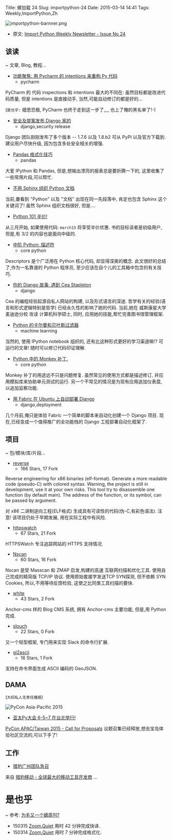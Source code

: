 Title: 蠎加载 24
Slug: importpython-24
Date: 2015-03-14 14:41
Tags: Weekly,ImportPython,Zh 

![importpython-barnner.png](http://zoomq.qiniudn.com/ZQCollection/snap/importpython-barnner.png?imageView2/2/h/210)


- 原文: [Import Python Weekly Newsletter - Issue No 24](http://importpython.com/newsletter/no/24/)

## 该读
~ 文章, Blog, 教程...

- [功能聚焦: 用 Pycharm 的 intentions 来重构 Py 代码](http://feedproxy.google.com/~r/Pycharm/~3/ywC7fki6avU/)
    + pycharm

PyCharm 的 代码 inspections 和 intentions 最大的不同在:
虽然目标都是改进代码质量,
但是 intentions 是直接动手, 
当然,可能自动修订的都是好的...

(`是也乎:`
细思恐极, PyCharm 也终于走到这一步了,,,,
也上了俺的黑名单了!-)

- [安全及提案发布,Django 家的](https://www.djangoproject.com/weblog/2015/mar/09/security-releases/)
    + django,security release

Django 团队刚刚发布了多个版本 
-- 1.7.6 以及 1.8.b2
可从 PyPI 以及官方下载到.
建议用户尽快升级,
因为包含多处安全相关的增强.



- [Pandas 格式化技巧](http://blog.henryhhammond.com/pandas-formatting-snippets/)
    + pandas

大爱 IPython 和 Pandas,
但是,想输出漂亮的报表总是要折腾一下的,
这里收集了一些常用片段,可以帮忙.


- [不用 Sphinx 组织 Python 文档](http://evennia.blogspot.com/2015/03/documenting-python-without-sphinx.html)

当前,嘦看到 "Python" 以及 "文档" 出现在同一先段落中,
肯定也包含 Sphinx 这个关键词了!
虽然 Sphinx 组织文档很好,
但是....

- [Python 101 半价!](http://feedproxy.google.com/~r/TheMouseVsThePython/~3/yU5oyDUsrKs/)

从三月开始,
如果使用代码: `march15` 将享受半价优惠.
书的目标读者是初级用户,
但是,有 3/2 的内容也是面向中级的.

- [中阶 Python: 描述符](http://intermediatepythonista.com/classes-and-objects-ii-descriptors)
    + core python


Descriptors 是个广泛用在 Python 核心代码,
却显得深奥的概念.
此文很好的总结了,作为一名靠谱的 Python 程序员,
至少应该在自个儿的工具箱中包含的有关技巧.

- [你的 Django 故事: 遇到 Cea Stapleton](http://blog.djangogirls.org/post/113170919528/your-django-story-meet-cea-stapleton)
    + django

Cea 的编程经验起源自私人网站的构建,
以及形式语言的深迷.
哲学有关的经验(语言和形式逻辑特别是哲学)
已经永久性的影响了她的代码.
当前,她在 威斯康星大学麦迪逊分校 攻读 计算机科学硕士,
同时, 应用她的技能,帮忙完善图书馆管理框架.



- [Python 的卡尔曼和贝叶斯过滤器](http://nbviewer.ipython.org/github/rlabbe/Kalman-and-Bayesian-Filters-in-Python/blob/master/table_of_contents.ipynb)
    + machine learning

当然的, 使用 IPython notebook 组织的,
还有比这种形式更好的学习渠道嘛!?
可运行的文章!
随时可以修订代码印证理解.

- [Python 中的 Monkey 补丁.](http://blog.dscpl.com.au/2015/03/safely-applying-monkey-patches-in-python.html)
    + core python

Monkey 补丁的用途远不只是问题修复.
虽然常见的使用方式都是描述修订,
并应用模拟库来协助单元测试的运行.
另一个不常见的情况是为现有应用追加仪表盘,
以追加监察功能.

- [用 Fabric 在 Ubuntu 上自动部署 Django](http://ilian.io/automated-deployment-with-ubuntu-fabric-and-django/)
    + django,deployment

几个月前,俺只是体验 Fabric 一个简单的脚本来自动化创建一个 Django 项目.
现在,已经变成一个值得推广的全功能栈的 Django 工程部署自动化框架了.

## 项目
~ 包/模块/库/片段...

- [reverse](https://github.com/joelpx/reverse)
    - 166 Stars, 17 Fork

Reverse engineering for x86 binaries (elf-format). Generate a more readable code (pseudo-C) with colored syntax. Warning, the project is still in development, use it at your own risks. This tool try to disassemble one function (by default main). The address of the function, or its symbol, can be passed by argument.

对 x86 二进制逆向工程(ELF格式)
生成具有可读性的代码(伪-C,有彩色语法).
注意! 该项目仍处于早期发展, 用在实际工程中有风险.

- [httpswatch](https://github.com/gutworth/httpswatch)
    - 67 Stars, 21 Fork

HTTPSWatch 专注追踪网站的 HTTPS 支持情况.

- [Nscan](https://github.com/OffensivePython/Nscan)
    - 60 Stars, 16 Fork

Nscan 是受 Masscan 和 ZMAP 启发,构建的高速 互联网扫描和优化工具.
使用自己完成的精简版 TCP/IP 协议.
使用原始套接字发送TCP SYN探测,
但不依赖 SYN Cookies, 
所以,不用等待反馈检验,
这使之比同类工具扫描的要快.

- [white](https://github.com/thomashuang/white)
    - 43 Stars, 2 Fork

Anchor-cms 样的 Blog CMS 系统,
拥有 Anchor-cms 主要功能,
但是,用 Python 完成.


- [slouch](https://github.com/venmo/slouch)
    - 22 Stars, 0 Fork

又一个轻型框架,
专门用来实现 Slack 的命令行扩展.

- [gj2ascii](https://github.com/geowurster/gj2ascii)
    - 16 Stars, 1 Fork

支持在命令界面生成
ASCII 编码的 GeoJSON.

## DAMA
(`大妈私人无责任播报`)


![PyCon Asia-Pacific 2015](http://zoomq.qiniudn.com/CPyUG/PyCon2015China/pycon-apac2015-logo.png)

- [亚太Py大会 6-5~7 在台北举行!](http://pycontw.blogspot.tw/2015/02/pycon-asia-pacific-2015-in-taiwan-save.html)

[PyCon APAC/Taiwan 2015 - Call for Proposals](https://tw.pycon.org/2015apac/en/call-for-proposals/) 议题召集已经释放,想去宝岛体验社区交流的,可以下手了!


## 工作

- [猎豹广州团队急召](https://github.com/cheetahmobile/CMBM/wiki/BmGzHr)

来自 [猎豹移动 - 全球最大的移动工具开发商](http://www.cmcm.com/zh-cn/cm-backup/) ...



# 是也乎
~ 参考: [为毛又一个蠎周刊?](importpython-why)


- 150315 [Zoom.Quiet](http://zoomquiet.io) 用时 42 分钟完成快译.
- 150314 [Zoom.Quiet](http://zoomquiet.io) 用时 7 分钟完成格式化.
